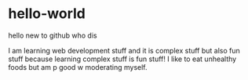 # hello-world

hello new to github who dis

I am learning web development stuff and it is complex stuff but also fun stuff because learning complex stuff is fun stuff!
I like to eat unhealthy foods but am p good w moderating myself.
